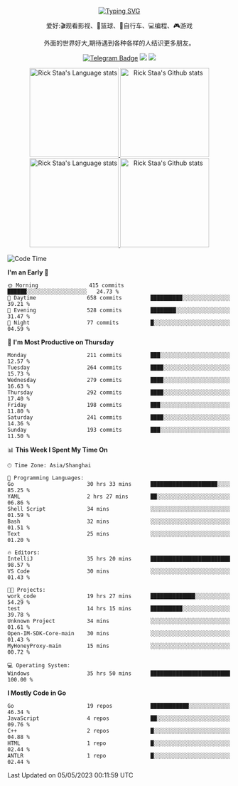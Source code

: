 <div align="center"> 

[![Typing SVG](https://readme-typing-svg.herokuapp.com?size=25&duration=2500&color=eeeeee&vCenter=true&width=200&height=40&lines=Hi+there+%F0%9F%91%8B%F0%9F%8F%BB;I'm+DanBai)](https://git.io/typing-svg)

爱好:🎬观看影视、🏀篮球、🚴自行车、💻编程、🎮游戏

外面的世界好大,期待遇到各种各样的人结识更多朋友。

[![Telegram Badge](https://img.shields.io/badge/-Telegram-blue?style=flat&logo=Telegram&logoColor=white)](https://t.me/danbai9420) 
[![](https://img.shields.io/badge/-Blog-brightgreen?style=flat&logo=Blogger&logoColor=white)](https://p00q.cn)
[![](https://img.shields.io/badge/-Email-red?style=flat&logo=Mail.Ru&logoColor=white)](mailto:danbai@88.com)
</div>

<!-- Light Mode -->
<div align="center"> 
<a href="https://github.com/anuraghazra/github-readme-stats#gh-light-mode-only">
<img height=200 src="https://github-readme-stats-git-master-rstaa-rickstaa.vercel.app/api/top-langs/?username=danbai225&layout=compact&langs_count=10&hide_border=1&role=OWNER,COLLABORATOR#gh-light-mode-only" alt="Rick Staa's Language stats" />
</a>
<a href="https://github.com/anuraghazra/github-readme-stats#gh-light-mode-only">
<img height=200 src="https://github-readme-stats-git-master-rstaa-rickstaa.vercel.app/api?username=danbai225&show_icons=true&count_private=true&line_height=28&hide_border=1&include_all_commits=true&card_width=450&role=OWNER,COLLABORATOR&exclude_repo=github-readme-stats#gh-light-mode-only" alt="Rick Staa's Github stats" />
</a>
</div>

<!-- Dark Mode -->
<div align="center"> 
<a href="https://github.com/anuraghazra/github-readme-stats#gh-dark-mode-only">
<img height=200 src="https://github-readme-stats-git-master-rstaa-rickstaa.vercel.app/api/top-langs/?username=danbai225&layout=compact&langs_count=10&hide_border=1&role=OWNER,COLLABORATOR&theme=github_dark#gh-dark-mode-only" alt="Rick Staa's Language stats" />
</a>
<a href="https://github.com/anuraghazra/github-readme-stats#gh-dark-mode-only">
<img height=200 src="https://github-readme-stats-git-master-rstaa-rickstaa.vercel.app/api?username=danbai225&show_icons=true&count_private=true&line_height=28&hide_border=1&include_all_commits=true&card_width=450&role=OWNER,COLLABORATOR&exclude_repo=github-readme-stats&theme=github_dark#gh-dark-mode-only" alt="Rick Staa's Github stats" />
</a>
</div>

<!--START_SECTION:waka-->
![Code Time](http://img.shields.io/badge/Code%20Time-254%20hrs%201%20min-blue)

**I'm an Early 🐤** 

```text
🌞 Morning                415 commits         ██████░░░░░░░░░░░░░░░░░░░   24.73 % 
🌆 Daytime                658 commits         ██████████░░░░░░░░░░░░░░░   39.21 % 
🌃 Evening                528 commits         ████████░░░░░░░░░░░░░░░░░   31.47 % 
🌙 Night                  77 commits          █░░░░░░░░░░░░░░░░░░░░░░░░   04.59 % 
```
📅 **I'm Most Productive on Thursday** 

```text
Monday                   211 commits         ███░░░░░░░░░░░░░░░░░░░░░░   12.57 % 
Tuesday                  264 commits         ████░░░░░░░░░░░░░░░░░░░░░   15.73 % 
Wednesday                279 commits         ████░░░░░░░░░░░░░░░░░░░░░   16.63 % 
Thursday                 292 commits         ████░░░░░░░░░░░░░░░░░░░░░   17.40 % 
Friday                   198 commits         ███░░░░░░░░░░░░░░░░░░░░░░   11.80 % 
Saturday                 241 commits         ████░░░░░░░░░░░░░░░░░░░░░   14.36 % 
Sunday                   193 commits         ███░░░░░░░░░░░░░░░░░░░░░░   11.50 % 
```


📊 **This Week I Spent My Time On** 

```text
🕑︎ Time Zone: Asia/Shanghai

💬 Programming Languages: 
Go                       30 hrs 33 mins      █████████████████████░░░░   85.25 % 
YAML                     2 hrs 27 mins       ██░░░░░░░░░░░░░░░░░░░░░░░   06.86 % 
Shell Script             34 mins             ░░░░░░░░░░░░░░░░░░░░░░░░░   01.59 % 
Bash                     32 mins             ░░░░░░░░░░░░░░░░░░░░░░░░░   01.51 % 
Text                     25 mins             ░░░░░░░░░░░░░░░░░░░░░░░░░   01.20 % 

🔥 Editors: 
IntelliJ                 35 hrs 20 mins      █████████████████████████   98.57 % 
VS Code                  30 mins             ░░░░░░░░░░░░░░░░░░░░░░░░░   01.43 % 

🐱‍💻 Projects: 
work_code                19 hrs 27 mins      ██████████████░░░░░░░░░░░   54.29 % 
test                     14 hrs 15 mins      ██████████░░░░░░░░░░░░░░░   39.78 % 
Unknown Project          34 mins             ░░░░░░░░░░░░░░░░░░░░░░░░░   01.61 % 
Open-IM-SDK-Core-main    30 mins             ░░░░░░░░░░░░░░░░░░░░░░░░░   01.43 % 
MyHoneyProxy-main        15 mins             ░░░░░░░░░░░░░░░░░░░░░░░░░   00.72 % 

💻 Operating System: 
Windows                  35 hrs 50 mins      █████████████████████████   100.00 % 
```

**I Mostly Code in Go** 

```text
Go                       19 repos            ████████████░░░░░░░░░░░░░   46.34 % 
JavaScript               4 repos             ██░░░░░░░░░░░░░░░░░░░░░░░   09.76 % 
C++                      2 repos             █░░░░░░░░░░░░░░░░░░░░░░░░   04.88 % 
HTML                     1 repo              █░░░░░░░░░░░░░░░░░░░░░░░░   02.44 % 
ANTLR                    1 repo              █░░░░░░░░░░░░░░░░░░░░░░░░   02.44 % 
```




 Last Updated on 05/05/2023 00:11:59 UTC
<!--END_SECTION:waka-->
